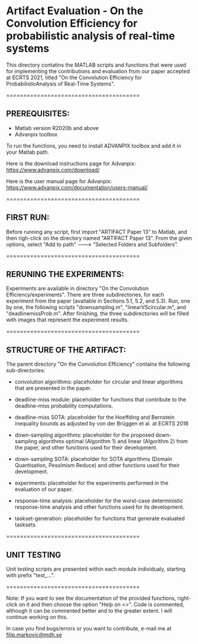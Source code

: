 # Artifact Evaluation - On the Convolution Efficiency for probabilistic analysis of real-time systems

This directory contatins the MATLAB scripts and functions that were used for implementing
the contributions and evaluation from our paper accepted at ECRTS 2021, titled
"On the Convolution Efficiency for ProbabilisticAnalysis of Real-Time Systems".

=======================================

## PREREQUISITES: 

- Matlab version R2020b and above
- Advanpix toolbox

To run the functions, you need to install ADVANPIX toolbox and add it in your Matlab path.

Here is the download instructions page for Advanpix:
https://www.advanpix.com/download/

Here is the user manual page for Advanpix:
https://www.advanpix.com/documentation/users-manual/


=======================================

## FIRST RUN:

Before running any script, first import "ARTIFACT Paper 13" to Matlab, and
then righ-click on the directory named "ARTIFACT Paper 13". From the given
options, select "Add to path" ---> "Selected Folders and Subfolders".

=======================================

## RERUNING THE EXPERIMENTS:

Experiments are available in directory "On the Convolution Efficiency/experiments".
There are three subdirectories, for each experiment from the paper 
(available in Sections 5.1, 5.2, and 5.3).
Run, one by one, the following scripts
"downsampling.m", "linearVScircular.m", and "deadlinemissProb.m".
After finishing, the three subdirectories will be filled with images that represent
the experiment results.

=======================================

## STRUCTURE OF THE ARTIFACT:

The parent directory "On the Convolution Efficiency" contains the following sub-directories:

- convolution algorithms: placeholder for circular and linear algorithms that are presented
                          in the paper.

- deadline-miss module: placeholder for functions that contribute to the deadline-miss
                        probability computations.

- deadline-miss SOTA: placeholder for the Hoeffding and Bernstein inequality bounds
                      as adjusted by von der Brüggen et al. at ECRTS 2018

- down-sampling algorithms: placeholder for the proposed down-sampling algorithms
                            optimal (Algorithm 1) and linear (Algorithm 2) from the paper,
                            and other functions used for their development.

- down-sampling SOTA: placeholder for SOTA algorithms (Domain Quantisation, Pessimism Reduce)
                      and other functions used for their development.

- experiments: placeholder for the experiments performed in the evaluation
               of our paper.

- response-time analysis: placeholder for the worst-case deterministic response-time analysis
                          and other functions used for its development.

- taskset-generation: placeholder for functions that generate evaluated tasksets

=======================================

## UNIT TESTING

Unit testing scripts are presented within each module individualy, starting with prefix "test_...".

=======================================

Note: If you want to see the documentation of the provided functions, right-click on it
      and then choose the option "Help on <<function name>>".
Code is commented, although it can be commented better and to the greater extent.
I will continue working on this.

In case you find bugs/errors or you want to contribute, e-mail me at filip.markovic@mdh.se






